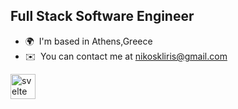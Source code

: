 Full Stack Software Engineer
-------------------

* 🌍  I'm based in Athens,Greece
* ✉️  You can contact me at [nikoskliris@gmail.com](mailto:nikoskliris@gmail.com)

<p align="left"><a href="https://svelte.dev" target="_blank" rel="noreferrer"> <img src="https://upload.wikimedia.org/wikipedia/commons/1/1b/Svelte_Logo.svg" alt="svelte" width="40" height="40"/> </a></p>
